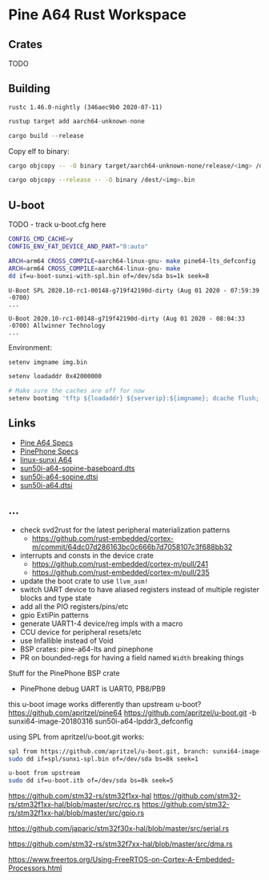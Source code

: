 # Pine A64 Rust Workspace

## Crates

TODO

## Building

`rustc 1.46.0-nightly (346aec9b0 2020-07-11)`

```rust
rustup target add aarch64-unknown-none

cargo build --release
```

Copy elf to binary:

```bash
cargo objcopy -- -O binary target/aarch64-unknown-none/release/<img> /dest/<img>.bin
```

```bash
cargo objcopy --release -- -O binary /dest/<img>.bin
```

## U-boot

TODO - track u-boot.cfg here

```bash
CONFIG_CMD_CACHE=y
CONFIG_ENV_FAT_DEVICE_AND_PART="0:auto"

ARCH=arm64 CROSS_COMPILE=aarch64-linux-gnu- make pine64-lts_defconfig
ARCH=arm64 CROSS_COMPILE=aarch64-linux-gnu- make
dd if=u-boot-sunxi-with-spl.bin of=/dev/sda bs=1k seek=8
```

```text
U-Boot SPL 2020.10-rc1-00148-g719f42190d-dirty (Aug 01 2020 - 07:59:39 -0700)
...

U-Boot 2020.10-rc1-00148-g719f42190d-dirty (Aug 01 2020 - 08:04:33 -0700) Allwinner Technology
...
```

Environment:

```bash
setenv imgname img.bin

setenv loadaddr 0x42000000

# Make sure the caches are off for now
setenv bootimg 'tftp ${loadaddr} ${serverip}:${imgname}; dcache flush; dcache off; go ${loadaddr}'
```

## Links

- [Pine A64 Specs](https://wiki.pine64.org/index.php?title=PINE_A64-LTS/SOPine#SoC_and_Memory_Specification)
- [PinePhone Specs](https://wiki.pine64.org/index.php?title=PinePhone#Specifications)
- [linux-sunxi A64](https://linux-sunxi.org/A64)
- [sun50i-a64-sopine-baseboard.dts](https://github.com/torvalds/linux/blob/master/arch/arm64/boot/dts/allwinner/sun50i-a64-sopine-baseboard.dts)
- [sun50i-a64-sopine.dtsi](https://github.com/torvalds/linux/blob/master/arch/arm64/boot/dts/allwinner/sun50i-a64-sopine.dtsi)
- [sun50i-a64.dtsi](https://github.com/torvalds/linux/blob/master/arch/arm64/boot/dts/allwinner/sun50i-a64.dtsi)

## ...

- check svd2rust for the latest peripheral materialization patterns
  * https://github.com/rust-embedded/cortex-m/commit/64dc07d286163bc0c666b7d7058107c3f688bb32
- interrupts and consts in the device crate
  * https://github.com/rust-embedded/cortex-m/pull/241
  * https://github.com/rust-embedded/cortex-m/pull/235
- update the boot crate to use `llvm_asm!`
- switch UART device to have aliased registers instead of multiple register blocks and type state
- add all the PIO registers/pins/etc
- gpio ExtiPin patterns
- generate UART1-4 device/reg impls with a macro
- CCU device for peripheral resets/etc
- use Infallible instead of Void
- BSP crates: pine-a64-lts and pinephone
- PR on bounded-regs for having a field named `Width` breaking things


Stuff for the PinePhone BSP crate
- PinePhone debug UART is UART0, PB8/PB9

this u-boot image works differently than upstream u-boot?
https://github.com/apritzel/pine64
https://github.com/apritzel/u-boot.git -b sunxi64-image-20180316
sun50i-a64-lpddr3_defconfig

using SPL from apritzel/u-boot.git works:

```bash
spl from https://github.com/apritzel/u-boot.git, branch: sunxi64-image-20180316
sudo dd if=spl/sunxi-spl.bin of=/dev/sda bs=8k seek=1

u-boot from upstream
sudo dd if=u-boot.itb of=/dev/sda bs=8k seek=5
```

https://github.com/stm32-rs/stm32f1xx-hal
https://github.com/stm32-rs/stm32f1xx-hal/blob/master/src/rcc.rs
https://github.com/stm32-rs/stm32f1xx-hal/blob/master/src/gpio.rs

https://github.com/japaric/stm32f30x-hal/blob/master/src/serial.rs

https://github.com/stm32-rs/stm32f7xx-hal/blob/master/src/dma.rs

https://www.freertos.org/Using-FreeRTOS-on-Cortex-A-Embedded-Processors.html

